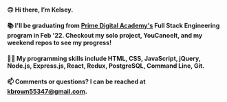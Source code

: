 #### 🙃  Hi there, I’m Kelsey.
#### 📚  I'll be graduating from [Prime Digital Academy's](https://www.primeacademy.io/) Full Stack Engineering program in Feb '22. Checkout my solo project, YouCanoeIt, and my weekend repos to see my progress!
#### 👩‍💻  My programming skills include HTML, CSS, JavaScript, jQuery, Node.js, Express.js, React, Redux, PostgreSQL, Command Line, Git.
#### 📫  Comments or questions? I can be reached at kbrown55347@gmail.com.
